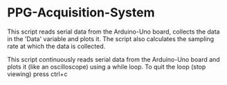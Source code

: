 # PPG-Acquisition-System

This script reads serial data from the Arduino-Uno board, collects the data
in the 'Data' variable and plots it. The script also calculates the
sampling rate at which the data is collected.

This script continuously reads serial data from the Arduino-Uno board and
plots it (like an oscilloscope) using a while loop. To quit the loop
(stop viewing) press ctrl+c
